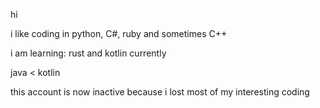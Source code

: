 hi

i like  coding in python, C#, ruby and sometimes C++

i am learning: rust and kotlin currently

java < kotlin

this account is now inactive because i lost most of my interesting coding
